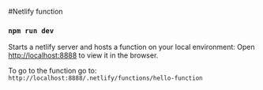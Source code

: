 #Netlify function

### `npm run dev`

Starts a netlify server and hosts a function on your local environment:
Open [http://localhost:8888](http://localhost:8888 ) to view it in the browser.


To go to the function go to: `http://localhost:8888/.netlify/functions/hello-function`  

